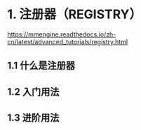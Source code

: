 # 1. 注册器（REGISTRY）

https://mmengine.readthedocs.io/zh-cn/latest/advanced_tutorials/registry.html

## 1.1 什么是注册器
## 1.2 入门用法
## 1.3 进阶用法